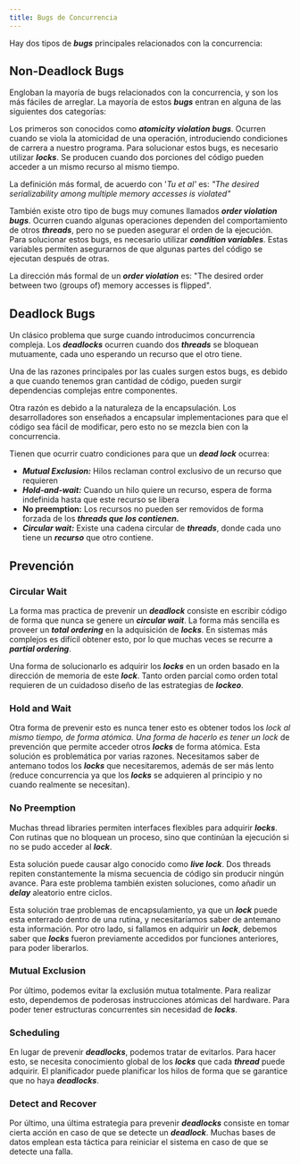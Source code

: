 ```yaml
---
title: Bugs de Concurrencia
---
```


Hay dos tipos de ***bugs*** principales relacionados con la concurrencia:

## Non-Deadlock Bugs

Engloban la mayoría de bugs relacionados con la concurrencia, y son los más fáciles de arreglar. La mayoría de estos ***bugs*** entran en alguna de las siguientes dos categorías:

Los primeros son conocidos como ***atomicity violation bugs***. Ocurren cuando se viola la atomicidad de una operación, introduciendo condiciones de carrera a nuestro programa. Para solucionar estos bugs, es necesario utilizar ***locks***. Se producen cuando dos porciones del código pueden acceder a un mismo recurso al mismo tiempo.

La definición más formal, de acuerdo con '*Tu et al'* es: *"The desired serializability among multiple memory accesses is violated"*

También existe otro tipo de bugs muy comunes llamados ***order violation bugs***. Ocurren cuando algunas operaciones dependen del comportamiento de otros ***threads***, pero no se pueden asegurar el orden de la ejecución. Para solucionar estos bugs, es necesario utilizar ***condition variables***. Estas variables permiten asegurarnos de que algunas partes del código se ejecutan después de otras.

La dirección más formal de un ***order violation*** es: "The desired order between two (groups of) memory accesses is flipped".

## Deadlock Bugs

Un clásico problema que surge cuando introducimos concurrencia compleja. Los ***deadlocks*** ocurren cuando dos ***threads*** se bloquean mutuamente, cada uno esperando un recurso que el otro tiene.

Una de las razones principales por las cuales surgen estos bugs, es debido a que cuando tenemos gran cantidad de código, pueden surgir dependencias complejas entre componentes.

Otra razón es debido a la naturaleza de la encapsulación. Los desarrolladores son enseñados a encapsular implementaciones para que el código sea fácil de modificar, pero esto no se mezcla bien con la concurrencia.

Tienen que ocurrir cuatro condiciones para que un ***dead lock*** ocurrea:

- ***Mutual Exclusion:*** Hilos reclaman control exclusivo de un recurso que requieren
- ***Hold-and-wait:*** Cuando un hilo quiere un recurso, espera de forma indefinida hasta que este recurso se libera
- **No preemption:** Los recursos no pueden ser removidos de forma forzada de los ***threads que los contienen.***
- ***Circular wait:*** Existe una cadena circular de ***threads***, donde cada uno tiene un ***recurso*** que otro contiene.

## Prevención

### Circular Wait

La forma mas practica de prevenir un ***deadlock*** consiste en escribir código de forma que nunca se genere un ***circular wait***. La forma más sencilla es proveer un ***total ordering*** en la adquisición de ***locks***. En sistemas más complejos es difícil obtener esto, por lo que muchas veces se recurre a ***partial ordering***.

Una forma de solucionarlo es adquirir los ***locks*** en un orden basado en la dirección de memoria de este ***lock***. Tanto orden parcial como orden total requieren de un cuidadoso diseño de las estrategias de ***lockeo***.

### Hold and Wait

Otra forma de prevenir esto es nunca tener esto es obtener todos los *lock al mismo tiempo, de forma atómica. Una forma de hacerlo es tener un lock* de prevención que permite acceder otros ***locks*** de forma atómica. Esta solución es problemática por varias razones. Necesitamos saber de antemano todos los ***locks*** que necesitaremos, además de ser más lento (reduce concurrencia ya que los ***locks*** se adquieren al principio y no cuando realmente se necesitan).

### No Preemption

Muchas thread libraries permiten interfaces flexibles para adquirir ***locks***. Con rutinas que no bloquean un proceso, sino que continúan la ejecución si no se pudo acceder al ***lock***.

Esta solución puede causar algo conocido como ***live lock***. Dos threads repiten constantemente la misma secuencia de código sin producir ningún avance. Para este problema también existen soluciones, como añadir un ***delay*** aleatorio entre ciclos.

Esta solución trae problemas de encapsulamiento, ya que un ***lock*** puede esta enterrado dentro de una rutina, y necesitaríamos saber de antemano esta información. Por otro lado, si fallamos en adquirir un ***lock***, debemos saber que ***locks*** fueron previamente accedidos por funciones anteriores, para poder liberarlos.

### Mutual Exclusion

Por último, podemos evitar la exclusión mutua totalmente. Para realizar esto, dependemos de poderosas instrucciones atómicas del hardware. Para poder tener estructuras concurrentes sin necesidad de ***locks***.

### Scheduling

En lugar de prevenir ***deadlocks***, podemos tratar de evitarlos. Para hacer esto, se necesita conocimiento global de los ***locks*** que cada ***thread*** puede adquirir. El planificador puede planificar los hilos de forma que se garantice que no haya ***deadlocks***.

### Detect and Recover

Por último, una última estrategia para prevenir ***deadlocks*** consiste en tomar cierta acción en caso de que se detecte un ***deadlock***. Muchas bases de datos emplean esta táctica para reiniciar el sistema en caso de que se detecte una falla.
